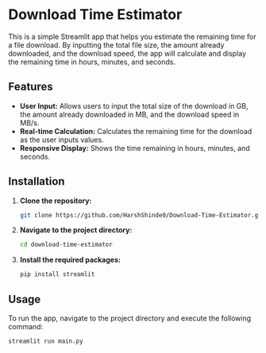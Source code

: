 # Download Time Estimator

This is a simple Streamlit app that helps you estimate the remaining time for a file download. By inputting the total file size, the amount already downloaded, and the download speed, the app will calculate and display the remaining time in hours, minutes, and seconds.

## Features

- **User Input:** Allows users to input the total size of the download in GB, the amount already downloaded in MB, and the download speed in MB/s.
- **Real-time Calculation:** Calculates the remaining time for the download as the user inputs values.
- **Responsive Display:** Shows the time remaining in hours, minutes, and seconds.

## Installation

1. **Clone the repository:**
    ```bash
    git clone https://github.com/HarshShinde0/Download-Time-Estimator.git
    ```
   
2. **Navigate to the project directory:**
    ```bash
    cd download-time-estimator
    ```

3. **Install the required packages:**
    ```bash
    pip install streamlit
    ```

## Usage

To run the app, navigate to the project directory and execute the following command:

```bash
streamlit run main.py
